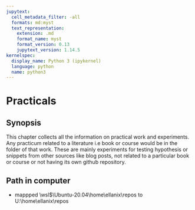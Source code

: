 ```yaml
---
jupytext:
  cell_metadata_filter: -all
  formats: md:myst
  text_representation:
    extension: .md
    format_name: myst
    format_version: 0.13
    jupytext_version: 1.14.5
kernelspec:
  display_name: Python 3 (ipykernel)
  language: python
  name: python3
---
```


# Practicals

## Synopsis

This chapter collects all the information on practical work and experiments.
Any practicum related to a literature i.e book or course would be in the folder of that work. These are mainly experiments for testing hypothesis or snippets from other sources like blog posts, not related to a particular book or course or not having its own github repository.

## Path in computer

* mappped \\wsl$\Ubuntu-20.04\home\ellanix\repos to U:\home\ellanix\repos
